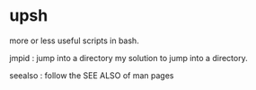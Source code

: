 # upsh

more or less useful scripts  in bash.

jmpid   : jump into a directory
	  my solution to jump into a directory.


seealso : follow the SEE ALSO of man pages 
	  
